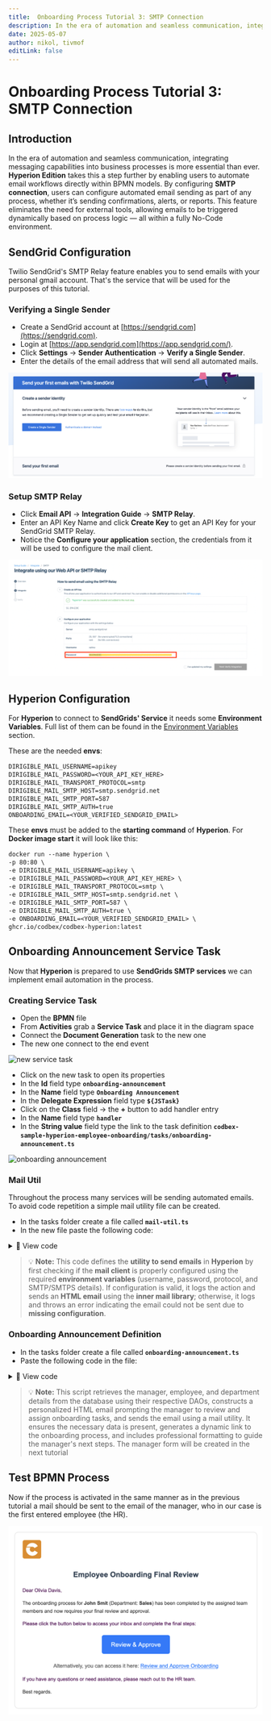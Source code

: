 ```yaml
---
title:  Onboarding Process Tutorial 3: SMTP Connection
description: In the era of automation and seamless communication, integrating messaging capabilities into business processes is more essential than ever.
date: 2025-05-07
author: nikol, tivmof
editLink: false
---
```


# Onboarding Process Tutorial 3: SMTP Connection

## Introduction

In the era of automation and seamless communication, integrating messaging capabilities into business processes is more essential than ever. **Hyperion Edition** takes this a step further by enabling users to automate email workflows directly within BPMN models. By configuring **SMTP connection**, users can configure automated email sending as part of any process, whether it’s sending confirmations, alerts, or reports. This feature eliminates the need for external tools, allowing emails to be triggered dynamically based on process logic — all within a fully No-Code environment.

## SendGrid Configuration

Twilio SendGrid's SMTP Relay feature enables you to send emails with your personal gmail account. That's the service that will be used for the purposes of this tutorial.

### Verifying a Single Sender

-   Create a SendGrid account at [https://sendgrid.com](https://sendgrid.com).
-   Login at [https://app.sendgrid.com](https://app.sendgrid.com/).
-   Click **Settings** → **Sender Authentication** → **Verify a Single Sender**.
-   Enter the details of the email address that will send all automated mails.

![creating single sender](../../../../images/2025-05-07-onboarding-process/create-single-sender.png)

### Setup SMTP Relay

-   Click **Email API** → **Integration Guide** → **SMTP Relay**.
-   Enter an API Key Name and click **Create Key** to get an API Key for your SendGrid SMTP Relay.
-   Notice the **Configure your application** section, the credentials from it will be used to configure the mail client.

![single sender](../../../../images/2025-05-07-onboarding-process/single-sender.png)

## Hyperion Configuration

For **Hyperion** to connect to **SendGrids' Service** it needs some **Environment Variables**. Full list of them can be found in the [Environment Variables](https://www.dirigible.io/help/setup/setup-environment-variables/) section.

These are the needed **envs**:
```
DIRIGIBLE_MAIL_USERNAME=apikey
DIRIGIBLE_MAIL_PASSWORD=<YOUR_API_KEY_HERE>
DIRIGIBLE_MAIL_TRANSPORT_PROTOCOL=smtp
DIRIGIBLE_MAIL_SMTP_HOST=smtp.sendgrid.net
DIRIGIBLE_MAIL_SMTP_PORT=587
DIRIGIBLE_MAIL_SMTP_AUTH=true
ONBOARDING_EMAIL=<YOUR_VERIFIED_SENDGRID_EMAIL>
```
These **envs** must be added to the **starting command** of **Hyperion**. For **Docker image start** it will look like this:

```
docker run --name hyperion \
-p 80:80 \
-e DIRIGIBLE_MAIL_USERNAME=apikey \
-e DIRIGIBLE_MAIL_PASSWORD=<YOUR_API_KEY_HERE> \
-e DIRIGIBLE_MAIL_TRANSPORT_PROTOCOL=smtp \
-e DIRIGIBLE_MAIL_SMTP_HOST=smtp.sendgrid.net \
-e DIRIGIBLE_MAIL_SMTP_PORT=587 \
-e DIRIGIBLE_MAIL_SMTP_AUTH=true \
-e ONBOARDING_EMAIL=<YOUR_VERIFIED_SENDGRID_EMAIL> \
ghcr.io/codbex/codbex-hyperion:latest
```

## Onboarding Announcement Service Task

Now that **Hyperion** is prepared to use **SendGrids SMTP services** we can implement email automation in the process.

### Creating Service Task

- Open the **BPMN** file
- From **Activities** grab a **Service Task** and place it in the diagram space
- Connect the **Document Generation** task to the new one
- The new one connect to the end event

![new service task](../../../../images/2025-05-07-onboarding-process/new-service-task-setup.gif)

- Click on the new task to open its properties
- In the **Id** field type **`onboarding-announcement`**
- In the **Name** field type **`Onboarding Announcement`**
- In the **Delegate Expression** field type **`${JSTask}`**
- Click on the **Class** field → the **+** button to add handler entry
- In the **Name** field type **`handler`**
- In the **String value** field type the link to the task definition **`codbex-sample-hyperion-employee-onboarding/tasks/onboarding-announcement.ts`**

![onboarding announcement](../../../../images/2025-05-07-onboarding-process/onboarding-announcement-task-configuration.gif)

### Mail Util

Throughout the process many services will be sending automated emails. To avoid code repetition a simple mail utility file can be created.

- In the tasks folder create a file called **`mail-util.ts`**
- In the new file paste the following code:

<details>
  <summary>📄 View code</summary>

```typescript
import { configurations } from  "sdk/core";
import { logging } from  "sdk/log";
import { client as mailClient } from  "sdk/mail";

const logger = logging.getLogger("mail-util.ts");

function isMailConfigured() {
	return configurations.get("DIRIGIBLE_MAIL_USERNAME") &&
    	configurations.get("DIRIGIBLE_MAIL_PASSWORD") &&
    	configurations.get("DIRIGIBLE_MAIL_TRANSPORT_PROTOCOL") &&
    	(
        	(configurations.get("DIRIGIBLE_MAIL_SMTPS_HOST") && configurations.get("DIRIGIBLE_MAIL_SMTPS_PORT") && configurations.get("DIRIGIBLE_MAIL_SMTPS_AUTH"))
        	||
        	(configurations.get("DIRIGIBLE_MAIL_SMTP_HOST") && configurations.get("DIRIGIBLE_MAIL_SMTP_PORT") && configurations.get("DIRIGIBLE_MAIL_SMTP_AUTH"))
    	);

}

export  function sendMail(reciever: string, subject: string, content: string) {

const sender = configurations.get("ONBOARDING_EMAIL");

if (isMailConfigured()) {
	logger.info("Sending mail to [{}] with subject [{}] and content: [{}]...", reciever, subject, content);
	mailClient.send(sender, reciever, subject, content, 'html');
} else {
	logger.error(`Mail to: ${reciever} with subject: ${subject} and content: ${content} will NOT be send because the mail client is not configured!`);
	throw  new  Error(`Mail to: ${reciever} with subject: ${subject} and content: ${content} will NOT be send because the mail client is not configured!`);
	}
}

```

</details>

> 💡 **Note:**
> This code defines the **utility to send emails** in **Hyperion** by first checking if the **mail client** is properly configured using the required **environment variables** (username, password, protocol, and SMTP/SMTPS details). If configuration is valid, it logs the action and sends an **HTML email** using the **inner mail library**; otherwise, it logs and throws an error indicating the email could not be sent due to **missing configuration**.

### Onboarding Announcement Definition

- In the tasks folder create a file called **`onboarding-announcement.ts`**
- Paste the following code in the file:

<details>
  <summary>📄 View code</summary>

```typescript
import { EmployeeRepository  as  EmployeeDao } from  "codbex-sample-hyperion-employee-onboarding/gen/codbex-sample-hyperion-employee-onboarding/dao/Employee/EmployeeRepository";
import { DepartmentRepository  as  DepartmentDao } from  "codbex-sample-hyperion-employee-onboarding/gen/codbex-sample-hyperion-employee-onboarding/dao/Department/DepartmentRepository";

import { process } from  "sdk/bpm";
import { sendMail } from  "./mail-util";

const employeeDao = new  EmployeeDao();
const departmentDao = new  DepartmentDao();

const execution = process.getExecutionContext();
const executionId = execution.getId();

const managerId = process.getVariable(executionId, "Manager");
let managerLink = process.getVariable(executionId, "ManagerLink");
const employeeId = process.getVariable(executionId, "Employee");

const manager = employeeDao.findById(managerId);
if (!manager) {
throw  new  Error(`Employee with ID ${managerId} not found!`);
}

const employee = employeeDao.findById(employeeId);
if (!employee) {
throw  new  Error(`Employee with ID ${employeeId} not found!`);
}

const departmentName = departmentDao.findById(employee.Department).Name;

const subject = "Employee Onboarding Review";
const processInstanceId = execution.getProcessInstanceId();

managerLink = `${managerLink}&processId=${processInstanceId}`;

const content = `
<div style="font-family: Arial, sans-serif; line-height: 1.6; color: #333; max-width: 600px; margin: auto; padding: 20px; border: 1px solid #ddd; border-radius: 10px;">
	<div style="text-align: left; margin-bottom: 20px;">
    	<img src="https://raw.githubusercontent.com/codbex/codbex.github.io/main/docs/images/logos/codbex-logo.png" alt="Company Logo" style="width: 50px; height: 50px;">
	</div>
	<h2 style="color: #2c3e50; text-align: center;">Action Required: Onboarding Task Assignment</h2>
	<p>Dear ${manager.Name},</p>
	<p>An onboarding request has been submitted for <strong>${employee.Name}</strong> (Department: <strong>${departmentName}</strong>), and it requires your attention.</p>
	<p>Please review the onboarding details and assign responsible team members to the relevant tasks.</p>
	<p>Once all assignments are completed, kindly approve the onboarding process to proceed.</p>
	<div style="text-align: center; margin: 20px 0;">
    	<a href="${managerLink}" target="_blank" style="
        	display: inline-block;
        	padding: 12px 24px;
        	font-size: 16px;
        	color: #fff;
        	background-color: #007bff;
        	text-decoration: none;
        	border-radius: 5px;
    	">Review & Assign Tasks</a>
	</div>
	<p style="text-align: center; font-size: 14px; color: #555;">
    	Alternatively, you can access it here:
        	<a href="${managerLink}" target="_blank" style="color: #007bff; text-decoration: underline;">
            	Review Onboarding Details
        	</a>
	</p>
	<p>If you have any questions or need assistance, please contact the HR team.</p>
	<p>Best regards.</p>
</div>
`;

sendMail(manager.Email, subject, content);

```

</details>

> 💡 **Note:**
> This script  retrieves the manager, employee, and department details from the database using their respective DAOs, constructs a personalized HTML email prompting the manager to review and assign onboarding tasks, and sends the email using a mail utility. It ensures the necessary data is present, generates a dynamic link to the onboarding process, and includes professional formatting to guide the manager's next steps.
The manager form will be created in the next tutorial

## Test BPMN Process

Now if the process is activated in the same manner as in the previous tutorial a mail should be sent to the email of the manager, who in our case is the first entered employee (the HR).

![onboarding announcement mail](../../../../images/2025-05-07-onboarding-process/onboarding-announcement-mail.png)
